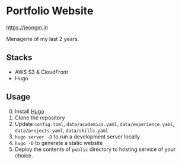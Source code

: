 # Portfolio Website  

https://jeongm.in 

Menagerie of my last 2 years. 

## Stacks
- AWS S3 & CloudFront
- Hugo 

## Usage 
0. Install [Hugo](https://gohugo.io/getting-started/quick-start/)
1. Clone the repository 
2. Update `config.toml`, `data/academics.yaml`, `data/experience.yaml`, `data/projects.yaml`, `data/skills.yaml`
3. `hugo server -D` to run a development server locally 
4. `hugo -D` to generate a static website
5. Deploy the contents of `public` directory to hosting service of your choice. 
